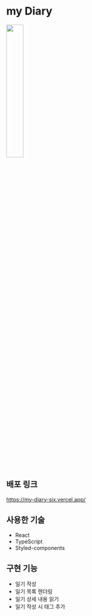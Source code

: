 # my Diary

<img src="https://user-images.githubusercontent.com/63634174/181024909-c432e5b3-4e35-41d5-93a1-961db895d22d.png" width="30%" height="30%">

## 배포 링크
https://my-diary-six.vercel.app/

## 사용한 기술
- React
- TypeScript
- Styled-components

## 구현 기능
- 일기 작성 
- 일기 목록 렌더링
- 일기 상세 내용 읽기
- 일기 작성 시 태그 추가
